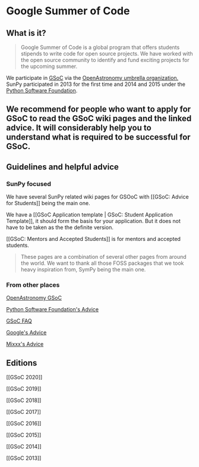 # Google Summer of Code
## What is it?
> Google Summer of Code is a global program that offers students stipends to write code for open source projects.
> We have worked with the open source community to identify and fund exciting projects for the upcoming summer.

We participate in [GSoC](http://summerofcode.withgoogle.com/) via the [OpenAstronomy umbrella organization.](http://openastronomy.org/gsoc/)
SunPy participated in 2013 for the first time and 2014 and 2015 under the [Python Software Foundation](https://wiki.python.org/moin/SummerOfCode/).

## We recommend for people who want to apply for GSoC to read the GSoC wiki pages and the linked advice. It will considerably help you to understand what is required to be successful for GSoC.

## Guidelines and helpful advice

### SunPy focused

We have several SunPy related wiki pages for GSOoC with [[GSoC: Advice for Students]] being the main one.

We have a [[GSoC Application template | GSoC: Student Application Template]], it should form the basis for your application.
But it does not have to be taken as the the definite version.

[[GSoC: Mentors and Accepted Students]] is for mentors and accepted students.

>These pages are a combination of several other pages from around the world.
>We want to thank all those FOSS packages that we took heavy inspiration from, SymPy being the main one.

### From other places

[OpenAstronomy GSoC](http://openastronomy.org/gsoc/background.html)

[Python Software Foundation's Advice](https://wiki.python.org/moin/SummerOfCode/FrequentlyAskedQuestions)

[GSoC FAQ](https://developers.google.com/open-source/gsoc/faq)

[Google's Advice](https://google.github.io/gsocguides/student/)

[Mixxx's Advice](https://www.mixxx.org/wiki/doku.php/gsocadvice#application_evaluation_criteria)

## Editions

[[GSoC 2020]]

[[GSoC 2019]]

[[GSoC 2018]]

[[GSoC 2017]]

[[GSoC 2016]]

[[GSoC 2015]]

[[GSoC 2014]]

[[GSoC 2013]]
